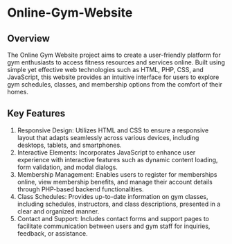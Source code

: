 # Online-Gym-Website

## Overview
The Online Gym Website project aims to create a user-friendly platform for gym enthusiasts to access fitness resources and services online. Built using simple yet effective web technologies such as HTML, PHP, CSS, and JavaScript, this website provides an intuitive interface for users to explore gym schedules, classes, and membership options from the comfort of their homes.

## Key Features
1. Responsive Design: Utilizes HTML and CSS to ensure a responsive layout that adapts seamlessly across various devices, including desktops, tablets, and smartphones.
2. Interactive Elements: Incorporates JavaScript to enhance user experience with interactive features such as dynamic content loading, form validation, and modal dialogs.
3. Membership Management: Enables users to register for memberships online, view membership benefits, and manage their account details through PHP-based backend functionalities.
4. Class Schedules: Provides up-to-date information on gym classes, including schedules, instructors, and class descriptions, presented in a clear and organized manner.
5. Contact and Support: Includes contact forms and support pages to facilitate communication between users and gym staff for inquiries, feedback, or assistance.
